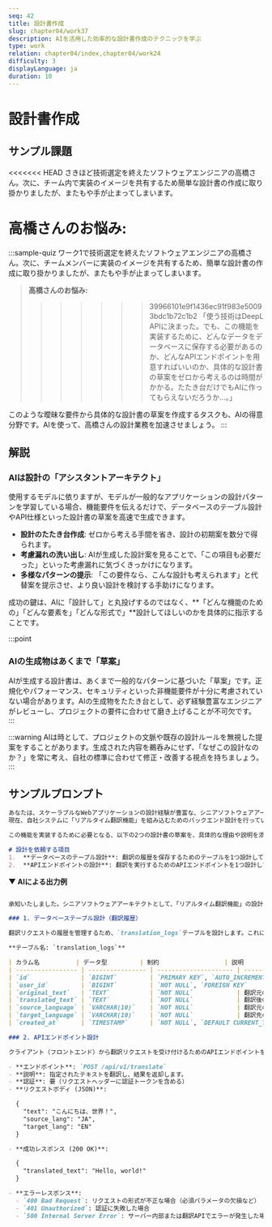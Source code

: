 ```yaml
---
seq: 42
title: 設計書作成
slug: chapter04/work37
description: AIを活用した効率的な設計書作成のテクニックを学ぶ
type: work
relation: chapter04/index,chapter04/work24
difficulty: 3
displayLanguage: ja
duration: 10
---
```


# 設計書作成

## サンプル課題
<<<<<<< HEAD
さきほど技術選定を終えたソフトウェアエンジニアの高橋さん。次に、チーム内で実装のイメージを共有するため簡単な設計書の作成に取り掛かりましたが、またもや手が止まってしまいます。

**高橋さんのお悩み:**
=======
:::sample-quiz
ワーク1で技術選定を終えたソフトウェアエンジニアの高橋さん。次に、チームメンバーに実装のイメージを共有するため、簡単な設計書の作成に取り掛かりましたが、またもや手が止まってしまいます。

> **高橋さんのお悩み:**
> 
>>>>>>> 39966101e9f1436ec91f983e50093bdc1b72c1b2
> 「使う技術はDeepL APIに決まった。でも、この機能を実装するために、どんなデータをデータベースに保存する必要があるのか、どんなAPIエンドポイントを用意すればいいのか、具体的な設計書の草案をゼロから考えるのは時間がかかる。たたき台だけでもAIに作ってもらえないだろうか…。」

このような曖昧な要件から具体的な設計書の草案を作成するタスクも、AIの得意分野です。AIを使って、高橋さんの設計業務を加速させましょう。
:::

## 解説

### AIは設計の「アシスタントアーキテクト」

使用するモデルに依りますが、モデルが一般的なアプリケーションの設計パターンを学習している場合、機能要件を伝えるだけで、データベースのテーブル設計やAPI仕様といった設計書の草案を高速で生成できます。

- **設計のたたき台作成**: ゼロから考える手間を省き、設計の初期案を数分で得られます。
- **考慮漏れの洗い出し**: AIが生成した設計案を見ることで、「この項目も必要だった」といった考慮漏れに気づくきっかけになります。
- **多様なパターンの提示**: 「この要件なら、こんな設計も考えられます」と代替案を提示させ、より良い設計を検討する手助けになります。

成功の鍵は、AIに「設計して」と丸投げするのではなく、**「どんな機能のための」「どんな要素を」「どんな形式で」**設計してほしいのかを具体的に指示することです。

:::point
### AIの生成物はあくまで「草案」
AIが生成する設計書は、あくまで一般的なパターンに基づいた「草案」です。正規化やパフォーマンス、セキュリティといった非機能要件が十分に考慮されていない場合があります。AIの生成物をたたき台として、必ず経験豊富なエンジニアがレビューし、プロジェクトの要件に合わせて磨き上げることが不可欠です。
:::

:::warning
AIは時として、プロジェクトの文脈や既存の設計ルールを無視した提案をすることがあります。生成された内容を鵜呑みにせず、「なぜこの設計なのか？」を常に考え、自社の標準に合わせて修正・改善する視点を持ちましょう。
:::

## サンプルプロンプト

```markdown
あなたは、スケーラブルなWebアプリケーションの設計経験が豊富な、シニアソフトウェアアーキテクトです。
現在、自社システムに「リアルタイム翻訳機能」を組み込むためのバックエンド設計を行っています。

この機能を実装するために必要となる、以下の2つの設計書の草案を、具体的な理由や説明を添えて作成してください。

# 設計を依頼する項目
1.  **データベースのテーブル設計**: 翻訳の履歴を保存するためのテーブルを1つ設計してください。テーブル定義はMarkdown形式でお願いします。
2.  **APIエンドポイントの設計**: 翻訳を実行するためのAPIエンドポイントを1つ設計してください。仕様はリスト形式で記述してください。
```

**▼ AIによる出力例**

```markdown

承知いたしました。シニアソフトウェアアーキテクトとして、「リアルタイム翻訳機能」の設計書の草案を作成します。

### 1. データベーステーブル設計（翻訳履歴）

翻訳リクエストの履歴を管理するため、`translation_logs`テーブルを設計します。これにより、利用状況の分析や、将来的なユーザーごとの利用制限などに活用できます。

**テーブル名: `translation_logs`**

| カラム名          | データ型         | 制約                  | 説明                                   |
| ----------------- | ---------------- | --------------------- | -------------------------------------- |
| `id`              | `BIGINT`         | `PRIMARY KEY`, `AUTO_INCREMENT` | ログの一意なID                         |
| `user_id`         | `BIGINT`         | `NOT NULL`, `FOREIGN KEY`       | 翻訳機能を利用したユーザーのID         |
| `original_text`   | `TEXT`           | `NOT NULL`            | 翻訳元のテキスト                       |
| `translated_text` | `TEXT`           | `NOT NULL`            | 翻訳後のテキスト                       |
| `source_language` | `VARCHAR(10)`    | `NOT NULL`            | 翻訳元の言語コード（例: `JA`）         |
| `target_language` | `VARCHAR(10)`    | `NOT NULL`            | 翻訳先の言語コード（例: `EN`）         |
| `created_at`      | `TIMESTAMP`      | `NOT NULL`, `DEFAULT CURRENT_TIMESTAMP` | ログの作成日時                         |

### 2. APIエンドポイント設計

クライアント（フロントエンド）から翻訳リクエストを受け付けるためのAPIエンドポイントを設計します。

- **エンドポイント**: `POST /api/v1/translate`
- **説明**: 指定されたテキストを翻訳し、結果を返却します。
- **認証**: 要（リクエストヘッダーに認証トークンを含める）
- **リクエストボディ (JSON)**:

  {
    "text": "こんにちは、世界！",
    "source_lang": "JA",
    "target_lang": "EN"
  }

- **成功レスポンス (200 OK)**:

  {
    "translated_text": "Hello, world!"
  }

- **エラーレスポンス**:
  - `400 Bad Request`: リクエストの形式が不正な場合（必須パラメータの欠損など）
  - `401 Unauthorized`: 認証に失敗した場合
  - `500 Internal Server Error`: サーバー内部または翻訳APIでエラーが発生した場合

```

